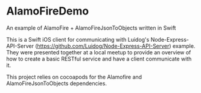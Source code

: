 # AlamoFireDemo
An example of AlamoFire + AlamoFireJsonToObjects written in Swift

This is a Swift iOS client for communicating with Luidog's Node-Express-API-Server (https://github.com/Luidog/Node-Express-API-Server) example. They were presented together at a local meetup to provide an overview of how to create a basic RESTful service and have a client communicate with it.

This project relies on cocoapods for the Alamofire and AlamoFireJsonToObjects dependencies. 
